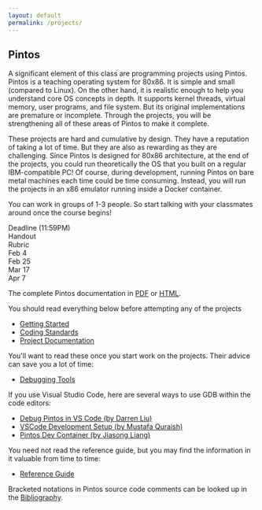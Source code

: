 ```yaml
---
layout: default
permalink: /projects/
---
```


## Pintos

A significant element of this class are programming projects using Pintos. Pintos is a teaching operating system for 80x86. It is simple and small (compared to Linux). On the other hand, it is realistic enough to help you understand core OS concepts in depth. It supports kernel threads, virtual memory, user programs, and file system. But its original implementations are premature or incomplete. Through the projects, you will be strengthening all of these areas of Pintos to make it complete.

<span class="em">These projects are hard and cumulative by design.</span> They have a reputation of taking a lot of time. But they are also as rewarding as they are challenging. Since Pintos is designed for 80x86 architecture, at the end of the projects, you could run theoretically the OS that you built on a regular IBM-compatible PC! Of course, during development, running Pintos on bare metal machines each time could be time consuming. Instead, you will run the projects in an x86 emulator running inside a Docker container. 

You can work in groups of 1-3 people. So start talking with your classmates around once the course begins!

<div class="grid">
    <div class="hrow row">
        <div class="hcolumn column2">Deadline (11:59PM)</div>
        <div class="column3">Handout</div>
        <div class="column3">Rubric</div>
    </div>
    <div class="row">
        <div class="column2">Feb 4</div>
        <!--div class="column3"><a href="WWW/pintos_2.html">Project 1: Threads</a></div-->
        <!--div class="column3"><a href="https://grademy.work/ThierrySans/C69W22-project1">Rubric</a></div-->
    </div>
    <div class="row">
        <div class="column2">Feb 25</div>
        <!--div class="column3"><a href="WWW/pintos_3.html">Project 2: User Programs</a></div-->
        <!--div class="column3"><a href="https://grademy.work/ThierrySans/C69W22-project2">Rubric</a></div-->
    </div>
    <div class="row">
        <div class="column2">Mar 17</div>
        <!--div class="column3"><a href="WWW/pintos_4.html">Project 3: Virtual Memory</a></div-->
        <!--div class="column3"><a href="https://grademy.work/ThierrySans/C69W22-project3">Rubric</a></div-->
    </div>
    <div class="row">
        <div class="column2">Apr 7</div>
        <!--div class="column3"><a href="WWW/pintos_5.html">Project 4: File Systems</a></div-->
        <!--div class="column3"><a href="https://grademy.work/ThierrySans/C69W22-project4">Rubric</a></div-->
    </div>
</div>

The complete Pintos documentation in [PDF](WWW/pintos.pdf) or [HTML](WWW/pintos.html).

You should read everything below <span class="em">before attempting any of the projects</span>

- [Getting Started](WWW/pintos_1.html)
- [Coding Standards](WWW/pintos_8.html)
- [Project Documentation](WWW/pintos_9.html)

You'll want to read these once you start work on the projects. Their advice can save you a lot of time:

- [Debugging Tools](WWW/pintos_10.html)

If you use Visual Studio Code, here are several ways to use GDB within the code editors:
- [Debug Pintos in VS Code (by Darren Liu)](../doc/vscode/)
- [VSCode Development Setup (by Mustafa Quraish)](../doc/vscode2/)
- [Pintos Dev Container (by Jiasong Liang)](https://github.com/LiangLouise/pintos_dev_container)

You need not read the reference guide, but you may find the information in it valuable from time to time:

- [Reference Guide](WWW/pintos_6.html)

Bracketed notations in Pintos source code comments can be looked up in the [Bibliography](WWW/pintos_13.html).


